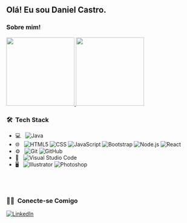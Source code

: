 <h2> Olá! Eu sou Daniel Castro.</h2>

<h3>Sobre mim! </h3>

<a href="https://github.com/DanielCastroAlves">
  <img height="180em" src="https://github-readme-stats.vercel.app/api?username=DanielCastroAlves&theme=buefy&show_icons=true" />
  <img height="180em" src="https://github-readme-stats.vercel.app/api/top-langs/?username=DanielCastroAlves&theme=buefy&layout=compact" />
</a>

<h3> 🛠 &nbsp;Tech Stack</h3>

- 💻 &nbsp; ![Java](https://img.shields.io/badge/-Java-333333?style=flat&logo=Java&logoColor=007396) 
- 🌐 &nbsp;
  ![HTML5](https://img.shields.io/badge/-HTML5-333333?style=flat&logo=HTML5)
  ![CSS](https://img.shields.io/badge/-CSS-333333?style=flat&logo=CSS3&logoColor=1572B6)
  ![JavaScript](https://img.shields.io/badge/-JavaScript-333333?style=flat&logo=javascript)
  ![Bootstrap](https://img.shields.io/badge/-Bootstrap-333333?style=flat&logo=bootstrap&logoColor=563D7C)
  ![Node.js](https://img.shields.io/badge/-Node.js-333333?style=flat&logo=node.js)
  ![React](https://img.shields.io/badge/-React-333333?style=flat&logo=react)
- ⚙️ &nbsp;
  ![Git](https://img.shields.io/badge/-Git-333333?style=flat&logo=git)
  ![GitHub](https://img.shields.io/badge/-GitHub-333333?style=flat&logo=github)
- 🔧 &nbsp;
  ![Visual Studio Code](https://img.shields.io/badge/-Visual%20Studio%20Code-333333?style=flat&logo=visual-studio-code&logoColor=007ACC)
- 🖥 &nbsp;
  ![Illustrator](https://img.shields.io/badge/-Illustrator-333333?style=flat&logo=adobe-illustrator)
  ![Photoshop](https://img.shields.io/badge/-Photoshop-333333?style=flat&logo=adobe-photoshop)
 <br/>



<br/>

<h3> 🤝🏻 &nbsp;Conecte-se Comigo </h3>

  <a href="https://www.linkedin.com/in/danielcfalves/"><img alt="LinkedIn" src="https://img.shields.io/badge/LinkedIn-0077B5?style=for-the-badge&logo=linkedin&logoColor=white"></a>





